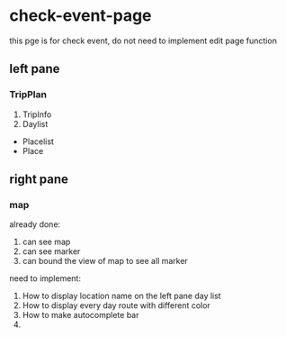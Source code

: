 # check-event-page
this pge is for check event, do not need to implement edit page function
## left pane
### TripPlan
1. TripInfo
2. Daylist
* Placelist
* Place


## right pane
### map
already done:
1. can see map
2. can see marker
3. can bound the view of map to see all marker

need to implement:
1. How to display location name on the left pane day list
2. How to display every day route with different color
3. How to make autocomplete bar
4. 

